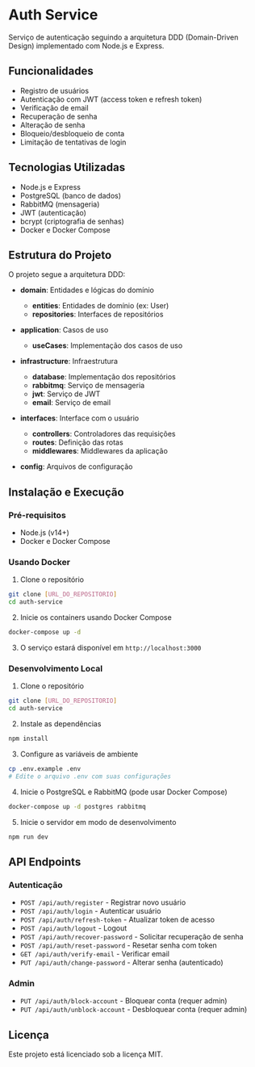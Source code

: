 # Auth Service

Serviço de autenticação seguindo a arquitetura DDD (Domain-Driven Design) implementado com Node.js e Express.

## Funcionalidades

- Registro de usuários
- Autenticação com JWT (access token e refresh token)
- Verificação de email
- Recuperação de senha
- Alteração de senha
- Bloqueio/desbloqueio de conta
- Limitação de tentativas de login

## Tecnologias Utilizadas

- Node.js e Express
- PostgreSQL (banco de dados)
- RabbitMQ (mensageria)
- JWT (autenticação)
- bcrypt (criptografia de senhas)
- Docker e Docker Compose

## Estrutura do Projeto

O projeto segue a arquitetura DDD:

- **domain**: Entidades e lógicas do domínio
  - **entities**: Entidades de domínio (ex: User)
  - **repositories**: Interfaces de repositórios

- **application**: Casos de uso
  - **useCases**: Implementação dos casos de uso

- **infrastructure**: Infraestrutura
  - **database**: Implementação dos repositórios
  - **rabbitmq**: Serviço de mensageria
  - **jwt**: Serviço de JWT
  - **email**: Serviço de email

- **interfaces**: Interface com o usuário
  - **controllers**: Controladores das requisições
  - **routes**: Definição das rotas
  - **middlewares**: Middlewares da aplicação

- **config**: Arquivos de configuração

## Instalação e Execução

### Pré-requisitos

- Node.js (v14+)
- Docker e Docker Compose

### Usando Docker

1. Clone o repositório
```bash
git clone [URL_DO_REPOSITORIO]
cd auth-service
```

2. Inicie os containers usando Docker Compose
```bash
docker-compose up -d
```

3. O serviço estará disponível em `http://localhost:3000`

### Desenvolvimento Local

1. Clone o repositório
```bash
git clone [URL_DO_REPOSITORIO]
cd auth-service
```

2. Instale as dependências
```bash
npm install
```

3. Configure as variáveis de ambiente
```bash
cp .env.example .env
# Edite o arquivo .env com suas configurações
```

4. Inicie o PostgreSQL e RabbitMQ (pode usar Docker Compose)
```bash
docker-compose up -d postgres rabbitmq
```

5. Inicie o servidor em modo de desenvolvimento
```bash
npm run dev
```

## API Endpoints

### Autenticação

- `POST /api/auth/register` - Registrar novo usuário
- `POST /api/auth/login` - Autenticar usuário
- `POST /api/auth/refresh-token` - Atualizar token de acesso
- `POST /api/auth/logout` - Logout
- `POST /api/auth/recover-password` - Solicitar recuperação de senha
- `POST /api/auth/reset-password` - Resetar senha com token
- `GET /api/auth/verify-email` - Verificar email
- `PUT /api/auth/change-password` - Alterar senha (autenticado)

### Admin

- `PUT /api/auth/block-account` - Bloquear conta (requer admin)
- `PUT /api/auth/unblock-account` - Desbloquear conta (requer admin)

## Licença

Este projeto está licenciado sob a licença MIT.
